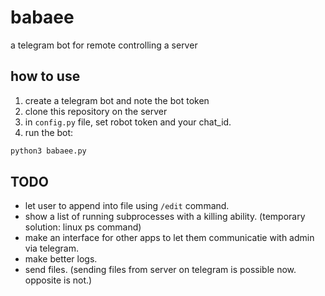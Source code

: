 # babaee
a telegram bot for remote controlling a server

## how to use

1. create a telegram bot and note the bot token
2. clone this repository on the server
3. in `config.py` file, set robot token and your chat_id.
4. run the bot:
```bash
python3 babaee.py
```

## TODO

- let user to append into file using `/edit` command.
- show a list of running subprocesses with a killing ability. (temporary solution: linux ps command)
- make an interface for other apps to let them communicatie with admin via telegram.
- make better logs.
- send files. (sending files from server on telegram is possible now. opposite is not.)
